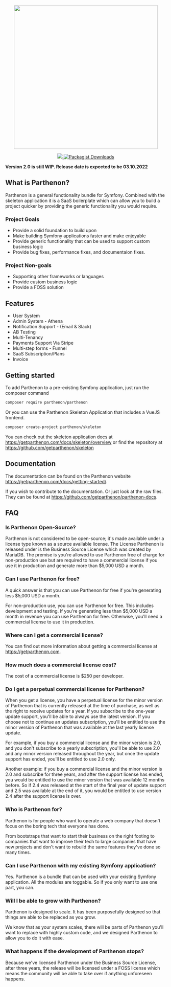 <p align="center">
  <img width="450px" src="https://getparthenon.com/images/logo.svg">
</p>

<p align="center">
  <a href="https://scrutinizer-ci.com/g/getparthenon/parthenon/?branch=main">
    <img src="https://scrutinizer-ci.com/g/getparthenon/parthenon/badges/quality-score.png?b=main">
  </a>
  <a href="https://packagist.org/packages/parthenon/parthenon">
    <img alt="Packagist Downloads" src="https://img.shields.io/packagist/dt/parthenon/parthenon">
  </a>
  <br>
</p>

**Version 2.0 is still WIP. Release date is expected to be 03.10.2022**

## What is Parthenon? 

Parthenon is a general functionality bundle for Symfony. Combined with the skeleton application it is a SaaS boilerplate which can allow you to build a project quicker by providing the generic functionality you would require.

### Project Goals

* Provide a solid foundation to build upon
* Make building Symfony applications faster and make enjoyable
* Provide generic functionality that can be used to support custom business logic
* Provide bug fixes, performance fixes, and documentaion fixes.

### Project Non-goals

* Supporting other frameworks or languages
* Provide custom business logic
* Provide a FOSS solution

## Features

* User System
* Admin System - Athena
* Notification Support - (Email & Slack)
* AB Testing
* Multi-Tenancy
* Payments Support Via Stripe
* Multi-step forms - Funnel
* SaaS Subscription/Plans
* Invoice

## Getting started

To add Parthenon to a pre-existing Symfony application, just run the composer command

```sh
composer require parthenon/parthenon
```

Or you can use the Parthenon Skeleton Application that includes a VueJS frontend.

```sh
composer create-project parthenon/skeleton
```

You can check out the skeleton application docs at https://getparthenon.com/docs/skeleton/overview or find the repository at https://github.com/getparthenon/skeleton

## Documentation

The documentation can be found on the Parthenon website https://getparthenon.com/docs/getting-started/.

If you wish to contribute to the documentation. Or just look at the raw files. They can be found at https://github.com/getparthenon/parthenon-docs.

## FAQ

### Is Parthenon Open-Source?

Parthenon is not considered to be open-source; it's made available under a license type known as a source available license. The License Parthenon is released under is the Business Source License which was created by MariaDB. The premise is you're allowed to use Parthenon free of charge for non-production use but are required to have a commercial license if you use it in production and generate more than $5,000 USD a month.

### Can I use Parthenon for free?

A quick answer is that you can use Parthenon for free if you're generating less $5,000 USD a month.

For non-production use, you can use Parthenon for free. This includes development and testing. If you're generating less than $5,000 USD a month in revenue you can use Parthenon for free. Otherwise, you'll need a commercial license to use it in production.

### Where can I get a commercial license?

You can find out more information about getting a commercial license at https://getparthenon.com.

### How much does a commercial license cost?

The cost of a commercial license is $250 per developer.

### Do I get a perpetual commercial license for Parthenon?

When you get a license, you have a perpetual license for the minor version of Parthenon that is currently released at the time of purchase, as well as the right to receive updates for a year. If you subscribe to the one-year update support, you'll be able to always use the latest version. If you choose not to continue an updates subscription, you'll be entitled to use the minor version of Parthenon that was available at the last yearly license update.

For example, if you buy a commercial license and the minor version is 2.0, and you don't subscribe to a yearly subscription, you'll be able to use 2.0 and any minor version released throughout the year, but once the update support has ended, you'll be entitled to use 2.0 only.

Another example: if you buy a commercial license and the minor version is 2.0 and subscribe for three years, and after the support license has ended, you would be entitled to use the minor version that was available 12 months before. So if 2.4 was released at the start of the final year of update support and 2.5 was available at the end of it, you would be entitled to use version 2.4 after the support license is over.

### Who is Parthenon for?

Parthenon is for people who want to operate a web company that doesn't focus on the boring tech that everyone has done.

From bootstraps that want to start their business on the right footing to companies that want to improve their tech to large companies that have new projects and don't want to rebuild the same features they've done so many times.

### Can I use Parthenon with my existing Symfony application?

Yes. Parthenon is a bundle that can be used with your existing Symfony application. All the modules are toggable. So if you only want to use one part, you can.

### Will I be able to grow with Parthenon?

Parthenon is designed to scale. It has been purposefully designed so that things are able to be replaced as you grow.

We know that as your system scales, there will be parts of Parthenon you'll want to replace with highly custom code, and we designed Parthenon to allow you to do it with ease.

### What happens if the development of Parthenon stops?

Because we've licensed Parthenon under the Business Source License, after three years, the release will be licensed under a FOSS license which means the community will be able to take over if anything unforeseen happens.
